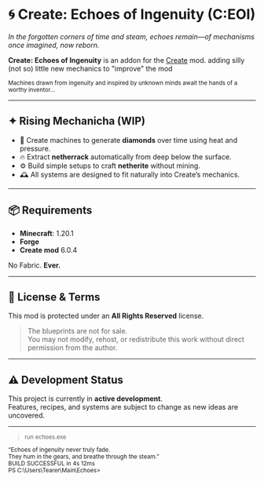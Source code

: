 # 🌀 Create: Echoes of Ingenuity (C:EOI)

_In the forgotten corners of time and steam, echoes remain—of mechanisms once imagined, now reborn._

**Create: Echoes of Ingenuity** is an addon for the [Create](https://www.curseforge.com/minecraft/mc-mods/create) mod. adding silly (not so) little new mechanics to "improve" the mod

<sub> Machines drawn from ingenuity and inspired by unknown minds await the hands of a worthy inventor... <sub>

---

## ✦ Rising Mechanicha (WIP)
- 🔷 Create machines to generate **diamonds** over time using heat and pressure.
- 🔥 Extract **netherrack** automatically from deep below the surface.
- ⚙️ Build simple setups to craft **netherite** without mining.
- 🕰️ All systems are designed to fit naturally into Create’s mechanics.

---

## 📦 Requirements
- **Minecraft**: 1.20.1
- **Forge**
- **Create mod** 6.0.4

No Fabric. **Ever.**

---

## 📜 License & Terms
This mod is protected under an **All Rights Reserved** license.  
> The blueprints are not for sale.  
You may not modify, rehost, or redistribute this work without direct permission from the author.

---

## ⚠️ Development Status
This project is currently in **active development**.  
Features, recipes, and systems are subject to change as new ideas are uncovered.

---
<sub>
  
> run echoes.exe

“Echoes of ingenuity never truly fade.  
They hum in the gears, and breathe through the steam.”  
BUILD SUCCESSFUL in 4s 12ms  
PS C:\Users\Tearer\Main\Echoes>  

<sub>

